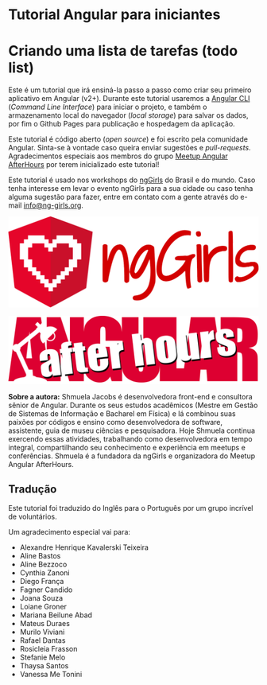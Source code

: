 # Tutorial Angular para iniciantes 

# Criando uma lista de tarefas (todo list) 

Este é um tutorial que irá ensiná-la passo a passo como criar seu primeiro aplicativo em Angular (v2+). Durante este tutorial usaremos a [Angular CLI](https://cli.angular.io/) (*Command Line Interface*) para iniciar o projeto, e também o armazenamento local do navegador (*local storage*) para salvar os dados, por fim o Github Pages para publicação e hospedagem da aplicação.

Este tutorial é código aberto (*open source*) e foi escrito pela comunidade Angular. Sinta-se à vontade caso queira enviar sugestões e *pull-requests*. Agradecimentos especiais aos membros do grupo [Meetup Angular AfterHours](http://www.meetup.com/Angular-AfterHours/events/235151422/) por terem inicializado este tutorial! 

Este tutorial é usado nos workshops do [ngGirls](http://ng-girls.org) do Brasil e do mundo. Caso tenha interesse em levar o evento ngGirls para a sua cidade ou caso tenha alguma sugestão para fazer, entre em contato com a gente através do e-mail [info@ng-girls.org](/mailto:info@ng-girls.org).

![ngGirls](/assets/ngGirls%20banner%20transparent.png)

![Angular After Hours}](/assets/slogen.png)

**Sobre a autora:** Shmuela Jacobs é desenvolvedora front-end e consultora sênior de Angular. 
Durante os seus estudos acadêmicos \(Mestre em Gestão de Sistemas de Informação e Bacharel em Física\) e lá combinou suas paixões por códigos e ensino como desenvolvedora de software, assistente, guia de museu ciências e 
pesquisadora. Hoje Shmuela continua exercendo essas atividades, trabalhando como desenvolvedora em tempo integral, compartilhando seu conhecimento e experiência em meetups e conferências. Shmuela é a fundadora da ngGirls e organizadora do Meetup Angular AfterHours.

## Tradução

Este tutorial foi traduzido do Inglês para o Português por um grupo incrível de voluntários.

Um agradecimento especial vai para:

* Alexandre Henrique Kavalerski Teixeira
* Aline Bastos
* Aline Bezzoco
* Cynthia Zanoni
* Diego França
* Fagner Candido
* Joana Souza
* Loiane Groner
* Mariana Beilune Abad
* Mateus Duraes
* Murilo Viviani
* Rafael Dantas
* Rosicleia Frasson
* Stefanie Melo
* Thaysa Santos
* Vanessa Me Tonini